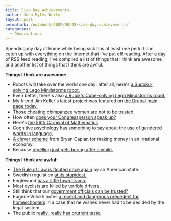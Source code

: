 ```yaml
---
title: Sick Day Achievements
author: John Myles White
layout: post
permalink: /notebook/2009/08/28/sick-day-achievements/
categories:
  - Observations
---
```


Spending my day at home while being sick has at least one perk: I can catch up with everything on the Internet that I've put off reading. After a day of RSS feed reading, I've compiled a list of things that I think are awesome and another list of things that I think are awful.

**Things I think are awesome:**

* Robots will take over the world one day: after all, here's [a Sudoku-solving Lego Mindstorms robot.](http://hackaday.com/2009/08/24/lego-mindstorms-sudoku-solver/)
* Even better, there's also [a Rubik's Cube-solving Lego Mindstorms robot.](http://www.tiltedtwister.com/index.html)
* My friend Jim Keller's latest project was featured on [the Drupal main page today.](http://drupal.org/node/552628)
* [Those cheating chimpanzee women](http://www.nature.com/news/2009/090828/full/news.2009.870.html) are not to be trusted.
* How often [does your Congressperson speak up?](http://www.congressspeaks.com/)
* Here's [the 56th Carnival of Mathematics](http://stochastix.wordpress.com/2009/08/27/carnival-of-mathematics-56/)
* Cognitive psychology has something to say about the use of [gendered words in language.](http://scienceblogs.com/cognitivedaily/2009/08/la_raison_i_had_to_learn_gende.php)
* [A clever scheme](http://econlog.econlib.org/archives/2009/08/how_to_stay_sol.html) from Bryan Caplan for making money in an irrational economy.
* Because [repelling just gets boring after a while.](http://vimeo.com/6316588)

**Things I think are awful:**

* [The Rule of Law is flouted once again](http://www.cato-at-liberty.org/2009/08/28/in-massachusetts-the-rule-of-law-dies/) by an American state.
* Swedish regulation [at its stupidest.](http://techdirt.com/articles/20090827/1929016027.shtml)
* Englewood [has a little town drama.](http://www.nytimes.com/2009/08/28/nyregion/28tent.html?_r=2&hpw)
* Most cyclists are killed by [terrible drivers.](http://www.projectfreeride.org/team/cycling_health_and_safety/index.php?slide=2)
* Still think that our [government officials can be trusted?](http://www.law.com/jsp/article.jsp?id=1202433411400&Former_NY_Judge_Convicted_of_Attempted_Extortion_and_Soliciting_Bribes)
* Eugene Volokh notes [a recent and dangerous precedent for homeschoolers](http://volokh.com/posts/1251405593.shtml) in a case that he wishes never had to be decided by the legal system.
* The public [really, really has prurient taste.](http://pewresearch.org/pubs/1324/blogs-zombie-study-cocaine-in-circulation)
